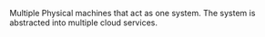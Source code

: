 Multiple Physical machines that act as one system. The system is abstracted into multiple cloud services.